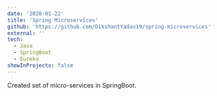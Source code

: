 ```yaml
---
date: '2020-01-22'
title: 'Spring Microservices'
github: 'https://github.com/DikshantYadav19/spring-microservices'
external: ''
tech:
  - Java
  - SpringBoot
  - Eureka
showInProjects: false
---
```


Created set of micro-services in SpringBoot.
